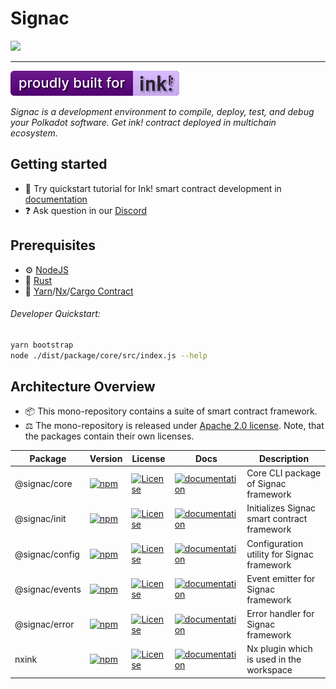 # Signac

![](https://raw.githubusercontent.com/standardweb3/signac/main/media/signac_logo.png)

---
![Proudly built for Ink!](https://raw.githubusercontent.com/paritytech/ink/bb4104ec423c34ff863d8d2eb619f10f4962b570/.images/built-for-ink.svg)


*Signac is a development environment to compile, deploy, test, and debug your Polkadot software. Get ink! contract deployed in multichain ecosystem.*


## Getting started

- :book: Try quickstart tutorial for Ink! smart contract development in [documentation]()
- :question: Ask question in our [Discord](https://discord.gg/v2HeWgsfhz)

## Prerequisites

- :gear: [NodeJS](https://nodejs.org/) 
- :crab: [Rust](https://www.rust-lang.org/)
- :toolbox: [Yarn](https://yarnpkg.com/)/[Nx](https://nx.dev)/[Cargo Contract](https://github.com/paritytech/cargo-contract)

###### Developer Quickstart:

```bash
yarn bootstrap
node ./dist/package/core/src/index.js --help
```

## Architecture Overview

- :package: This mono-repository contains a suite of smart contract framework.
- :balance_scale: The mono-repository is released under [Apache 2.0 license](./LICENSE). Note, that the packages contain their own licenses.

| Package        | Version                                                                                             | License                                                                                                              | Docs                                                                             | Description                                 |
|----------------|-----------------------------------------------------------------------------------------------------|----------------------------------------------------------------------------------------------------------------------|----------------------------------------------------------------------------------|---------------------------------------------|
| @signac/core   | [![npm](https://img.shields.io/npm/v/@signac/core)](https://www.npmjs.com/package/@signac/core)     | [![License](https://img.shields.io/badge/License-Apache%202.0-blue.svg)](https://opensource.org/licenses/Apache-2.0) | [![documentation](https://img.shields.io/badge/readme-blue)](./packages/core)    | Core CLI package of Signac framework        |
| @signac/init   | [![npm](https://img.shields.io/npm/v/@signac/init)](https://www.npmjs.com/package/@signac/init)     | [![License](https://img.shields.io/badge/License-Apache%202.0-blue.svg)](https://opensource.org/licenses/Apache-2.0) | [![documentation](https://img.shields.io/badge/readme-blue) ](./packages/init)   | Initializes Signac smart contract framework |
| @signac/config | [![npm](https://img.shields.io/npm/v/@signac/config)](https://www.npmjs.com/package/@signac/config) | [![License](https://img.shields.io/badge/License-Apache%202.0-blue.svg)](https://opensource.org/licenses/Apache-2.0) | [![documentation](https://img.shields.io/badge/readme-blue) ](./packages/config) | Configuration utility for Signac framework  |
| @signac/events | [![npm](https://img.shields.io/npm/v/@signac/config)](https://www.npmjs.com/package/@signac/events) | [![License](https://img.shields.io/badge/License-Apache%202.0-blue.svg)](https://opensource.org/licenses/Apache-2.0) | [![documentation](https://img.shields.io/badge/readme-blue) ](./packages/events) | Event emitter for Signac framework          |
| @signac/error  | [![npm](https://img.shields.io/npm/v/@signac/error)](https://www.npmjs.com/package/@signac/error)   | [![License](https://img.shields.io/badge/License-Apache%202.0-blue.svg)](https://opensource.org/licenses/Apache-2.0) | [![documentation](https://img.shields.io/badge/readme-blue) ](./packages/error)  | Error handler for Signac framework          |
| nxink          | [![npm](https://img.shields.io/npm/v/nxink)](https://www.npmjs.com/package/nxink)                   | [![License](https://img.shields.io/badge/License-Apache%202.0-blue.svg)](https://opensource.org/licenses/Apache-2.0) | [![documentation](https://img.shields.io/badge/readme-blue) ](./packages/nxink)  | Nx plugin which is used in the workspace    |
